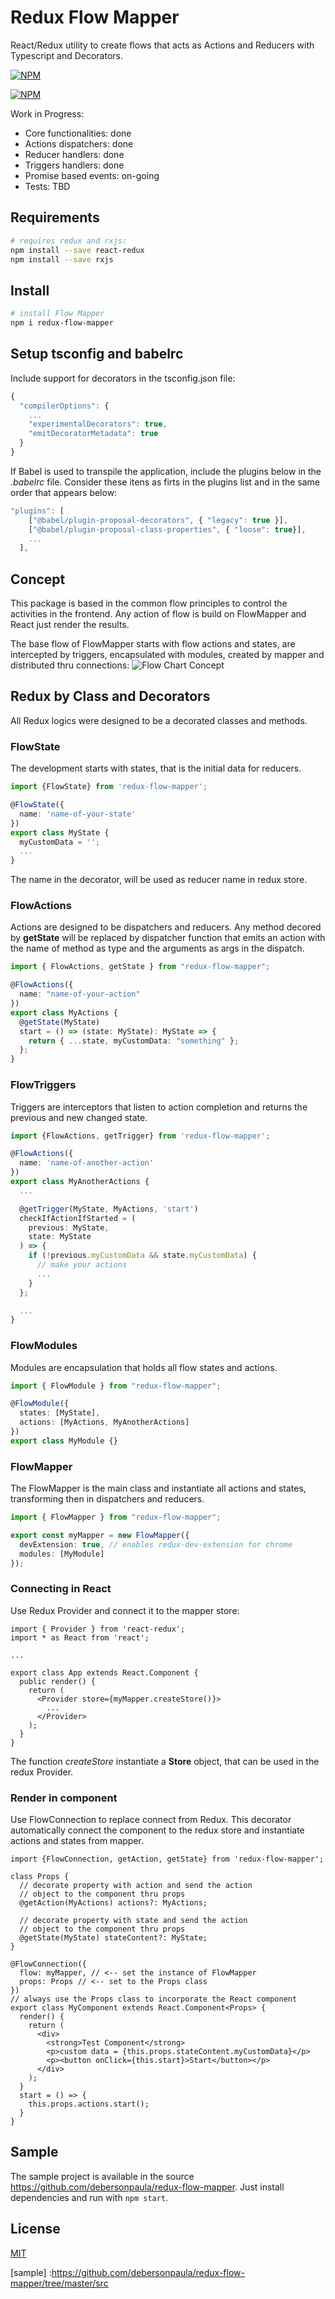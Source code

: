 # Redux Flow Mapper

React/Redux utility to create flows that acts as Actions and Reducers with Typescript and Decorators.

[![NPM](https://nodei.co/npm/redux-flow-mapper.png?downloads=true&downloadRank=true&stars=true)](https://www.npmjs.com/package/redux-flow-mapper)

[![NPM](https://nodei.co/npm-dl/redux-flow-mapper.png)](https://nodei.co/npm/redux-flow-mapper/)

Work in Progress:

- Core functionalities: done
- Actions dispatchers: done
- Reducer handlers: done
- Triggers handlers: done
- Promise based events: on-going
- Tests: TBD

## Requirements

```bash
# requires redux and rxjs:
npm install --save react-redux
npm install --save rxjs
```

## Install

```bash
# install Flow Mapper
npm i redux-flow-mapper
```

## Setup tsconfig and babelrc
Include support for decorators in the tsconfig.json file:
```js
{
  "compilerOptions": {
    ...
    "experimentalDecorators": true,
    "emitDecoratorMetadata": true
  }
}
```

If Babel is used to transpile the application, include the plugins below in the _.babelrc_ file. Consider these itens as firts in the plugins list and in the same order that appears below:

```js
"plugins": [
    ["@babel/plugin-proposal-decorators", { "legacy": true }],
    ["@babel/plugin-proposal-class-properties", { "loose": true}],
    ...
  ],
```


## Concept

This package is based in the common flow principles to control the activities in the frontend.
Any action of flow is build on FlowMapper and React just render the results.

The base flow of FlowMapper starts with flow actions and states, are intercepted by triggers, encapsulated with modules, created by mapper and distributed thru connections:
![Flow Chart Concept][img-flowchart]

## Redux by Class and Decorators

All Redux logics were designed to be a decorated classes and methods.

### FlowState
The development starts with states, that is the initial data for reducers.
```ts
import {FlowState} from 'redux-flow-mapper';

@FlowState({
  name: 'name-of-your-state'
})
export class MyState {
  myCustomData = '';
  ...
}
```
The name in the decorator, will be used as reducer name in redux store.

### FlowActions
Actions are designed to be dispatchers and reducers.
Any method decored by **getState** will be replaced by dispatcher function that emits an action with the name of method as type and the arguments as args in the dispatch.
```ts
import { FlowActions, getState } from "redux-flow-mapper";

@FlowActions({
  name: "name-of-your-action"
})
export class MyActions {
  @getState(MyState)
  start = () => (state: MyState): MyState => {
    return { ...state, myCustomData: "something" };
  };
}
```

### FlowTriggers
Triggers are interceptors that listen to action completion and returns the previous and new changed state.
```ts
import {FlowActions, getTrigger} from 'redux-flow-mapper';

@FlowActions({
  name: 'name-of-another-action'
})
export class MyAnotherActions {
  ...

  @getTrigger(MyState, MyActions, 'start')
  checkIfActionIfStarted = (
    previous: MyState,
    state: MyState
  ) => {
    if (!previous.myCustomData && state.myCustomData) {
      // make your actions
      ...
    }
  };

  ...
}
```

### FlowModules
Modules are encapsulation that holds all flow states and actions.
```ts
import { FlowModule } from "redux-flow-mapper";

@FlowModule({
  states: [MyState],
  actions: [MyActions, MyAnotherActions]
})
export class MyModule {}
```

### FlowMapper
The FlowMapper is the main class and instantiate all actions and states, transforming then in dispatchers and reducers.
```ts
import { FlowMapper } from "redux-flow-mapper";

export const myMapper = new FlowMapper({
  devExtension: true, // enables redux-dev-extension for chrome
  modules: [MyModule]
});
```

### Connecting in React

Use Redux Provider and connect it to the mapper store:
```tsx
import { Provider } from 'react-redux';
import * as React from 'react';

...

export class App extends React.Component {
  public render() {
    return (
      <Provider store={myMapper.createStore()}>
        ...
      </Provider>
    );
  }
}
```
The function _createStore_ instantiate a **Store** object, that can be used in the redux Provider.

### Render in component
Use FlowConnection to replace connect from Redux. This decorator automatically connect the component to the redux store and instantiate actions and states from mapper.
```tsx
import {FlowConnection, getAction, getState} from 'redux-flow-mapper';

class Props {
  // decorate property with action and send the action
  // object to the component thru props
  @getAction(MyActions) actions?: MyActions;

  // decorate property with state and send the action
  // object to the component thru props
  @getState(MyState) stateContent?: MyState;
}

@FlowConnection({
  flow: myMapper, // <-- set the instance of FlowMapper
  props: Props // <-- set to the Props class
})
// always use the Props class to incorporate the React component
export class MyComponent extends React.Component<Props> {
  render() {
    return (
      <div>
        <strong>Test Component</strong>
        <p>custom data = {this.props.stateContent.myCustomData}</p>
        <p><button onClick={this.start}>Start</button></p>
      </div>
    );
  }
  start = () => {
    this.props.actions.start();
  }
}
```

## Sample
The sample project is available in the source https://github.com/debersonpaula/redux-flow-mapper. Just install dependencies and run with ```npm start```.

## License

[MIT](LICENSE)

[img-flowchart]: https://github.com/debersonpaula/redux-flow-mapper/raw/master/docs/flowchart.png
[sample]
:https://github.com/debersonpaula/redux-flow-mapper/tree/master/src
